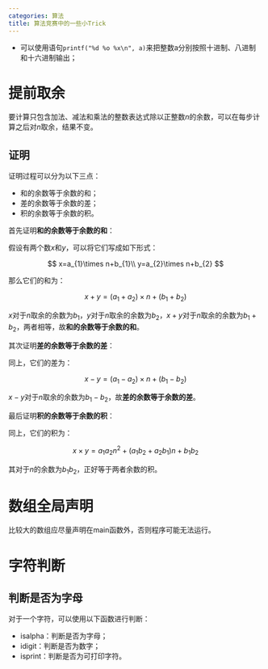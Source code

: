 ```yaml
---
categories: 算法
title: 算法竞赛中的一些小Trick
---
```


- 可以使用语句`printf("%d %o %x\n", a)`来把整数a分别按照十进制、八进制和十六进制输出；

# 提前取余

要计算只包含加法、减法和乘法的整数表达式除以正整数$n$的余数，可以在每步计算之后对$n$取余，结果不变。

## 证明

证明过程可以分为以下三点：

- 和的余数等于余数的和；
- 差的余数等于余数的差；
- 积的余数等于余数的积。

首先证明**和的余数等于余数的和**：

假设有两个数$x$和$y$，可以将它们写成如下形式：


$$
x=a_{1}\times n+b_{1}\\
y=a_{2}\times n+b_{2}
$$


那么它们的和为：


$$
x+y=(a_{1}+a_{2})\times n+(b_{1}+b_{2})
$$


$x$对于$n$取余的余数为$b_{1}$，$y$对于$n$取余的余数为$b_{2}$，$x+y$对于$n$取余的余数为$b_{1}+b_{2}$，两者相等，故**和的余数等于余数的和**。

其次证明**差的余数等于余数的差**：

同上，它们的差为：


$$
x-y=(a_{1}-a_{2})\times n+(b_{1}-b_{2})
$$


$x-y$对于$n$取余的余数为$b_{1}-b_{2}$，故**差的余数等于余数的差**。

最后证明**积的余数等于余数的积**：

同上，它们的积为：


$$
x\times y=a_{1}a_{2}n^{2}+\left( a_{1}b_{2}+a_{2}b_{1} \right)n+b_{1}b_{2}
$$


其对于$n$的余数为$b_{1}b_{2}$，正好等于两者余数的积。

# 数组全局声明

比较大的数组应尽量声明在main函数外，否则程序可能无法运行。

# 字符判断

## 判断是否为字母

对于一个字符，可以使用以下函数进行判断：

- isalpha：判断是否为字母；
- idigit：判断是否为数字；
- isprint：判断是否为可打印字符。


